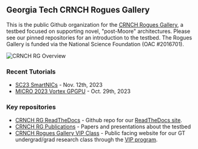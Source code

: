 ## Georgia Tech CRNCH Rogues Gallery

This is the public Github organization for the [CRNCH Rogues Gallery](https://crnch-rg.cc.gatech.edu/), a testbed focused on supporting novel, "post-Moore" architectures. Please see our pinned repositories for an introduction to the testbed. The Rogues Gallery is funded via the National Science Foundation (OAC #2016701).

![CRNCH RG Overview](https://github.com/gt-crnch-rg/read-the-docs/blob/main/docs/figures/general/CCRI_RG_Overview_2023.png)

### Recent Tutorials

* [SC23 SmartNICs](https://github.com/gt-crnch-rg/smartnic-tutorial-sc23) - Nov. 12th, 2023
* [MICRO 2023 Vortex GPGPU](https://vortex.cc.gatech.edu/micro2023/) - Oct. 29th, 2023

### Key repositories
* [CRNCH RG ReadTheDocs](https://github.com/gt-crnch-rg/read-the-docs) - Github repo for our [ReadTheDocs site](https://gt-crnch-rg.readthedocs.io/en/main/).
* [CRNCH RG Publications](https://github.com/gt-crnch-rg/rg-publications) - Papers and presentations about the testbed
* [CRNCH Rogues Gallery VIP Class](https://github.com/gt-crnch-rg/fc-with-rg-vip) - Public facing website for our GT undergrad/grad research class through the [VIP program](https://vip.gatech.edu/).
